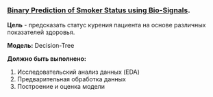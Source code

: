 ### [Binary Prediction of Smoker Status using Bio-Signals](https://www.kaggle.com/competitions/playground-series-s3e24/overview). 

__Цель__ - предсказать статус курения пациента на основе различных показателей здоровья.


__Модель:__ Decision-Tree

__Должно быть выполнено:__
1) Исследовательский анализ данных (EDA)
2) Предварительная обработка данных
3) Построение и оценка модели